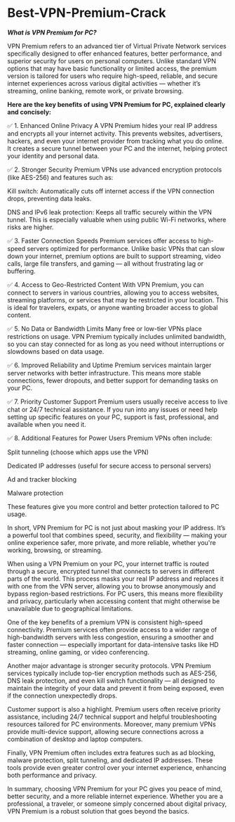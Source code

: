 # Best-VPN-Premium-Crack

***What is VPN Premium for PC?***

VPN Premium refers to an advanced tier of Virtual Private Network services specifically designed to offer enhanced features, better performance, and superior security for users on personal computers. Unlike standard VPN options that may have basic functionality or limited access, the premium version is tailored for users who require high-speed, reliable, and secure internet experiences across various digital activities — whether it’s streaming, online banking, remote work, or private browsing.

**Here are the key benefits of using VPN Premium for PC, explained clearly and concisely:**

✅ 1. Enhanced Online Privacy
A VPN Premium hides your real IP address and encrypts all your internet activity. This prevents websites, advertisers, hackers, and even your internet provider from tracking what you do online. It creates a secure tunnel between your PC and the internet, helping protect your identity and personal data.

✅ 2. Stronger Security
Premium VPNs use advanced encryption protocols (like AES-256) and features such as:

Kill switch: Automatically cuts off internet access if the VPN connection drops, preventing data leaks.

DNS and IPv6 leak protection: Keeps all traffic securely within the VPN tunnel.
This is especially valuable when using public Wi-Fi networks, where risks are higher.

✅ 3. Faster Connection Speeds
Premium services offer access to high-speed servers optimized for performance. Unlike basic VPNs that can slow down your internet, premium options are built to support streaming, video calls, large file transfers, and gaming — all without frustrating lag or buffering.

✅ 4. Access to Geo-Restricted Content
With VPN Premium, you can connect to servers in various countries, allowing you to access websites, streaming platforms, or services that may be restricted in your location. This is ideal for travelers, expats, or anyone wanting broader access to global content.

✅ 5. No Data or Bandwidth Limits
Many free or low-tier VPNs place restrictions on usage. VPN Premium typically includes unlimited bandwidth, so you can stay connected for as long as you need without interruptions or slowdowns based on data usage.

✅ 6. Improved Reliability and Uptime
Premium services maintain larger server networks with better infrastructure. This means more stable connections, fewer dropouts, and better support for demanding tasks on your PC.

✅ 7. Priority Customer Support
Premium users usually receive access to live chat or 24/7 technical assistance. If you run into any issues or need help setting up specific features on your PC, support is fast, professional, and available when you need it.

✅ 8. Additional Features for Power Users
Premium VPNs often include:

Split tunneling (choose which apps use the VPN)

Dedicated IP addresses (useful for secure access to personal servers)

Ad and tracker blocking

Malware protection

These features give you more control and better protection tailored to PC usage.

In short, VPN Premium for PC is not just about masking your IP address. It’s a powerful tool that combines speed, security, and flexibility — making your online experience safer, more private, and more reliable, whether you're working, browsing, or streaming.

When using a VPN Premium on your PC, your internet traffic is routed through a secure, encrypted tunnel that connects to servers in different parts of the world. This process masks your real IP address and replaces it with one from the VPN server, allowing you to browse anonymously and bypass region-based restrictions. For PC users, this means more flexibility and privacy, particularly when accessing content that might otherwise be unavailable due to geographical limitations.

One of the key benefits of a premium VPN is consistent high-speed connectivity. Premium services often provide access to a wider range of high-bandwidth servers with less congestion, ensuring a smoother and faster connection — especially important for data-intensive tasks like HD streaming, online gaming, or video conferencing.

Another major advantage is stronger security protocols. VPN Premium services typically include top-tier encryption methods such as AES-256, DNS leak protection, and even kill switch functionality — all designed to maintain the integrity of your data and prevent it from being exposed, even if the connection unexpectedly drops.

Customer support is also a highlight. Premium users often receive priority assistance, including 24/7 technical support and helpful troubleshooting resources tailored for PC environments. Moreover, many premium VPNs provide multi-device support, allowing secure connections across a combination of desktop and laptop computers.

Finally, VPN Premium often includes extra features such as ad blocking, malware protection, split tunneling, and dedicated IP addresses. These tools provide even greater control over your internet experience, enhancing both performance and privacy.

In summary, choosing VPN Premium for your PC gives you peace of mind, better security, and a more reliable internet experience. Whether you are a professional, a traveler, or someone simply concerned about digital privacy, VPN Premium is a robust solution that goes beyond the basics.
